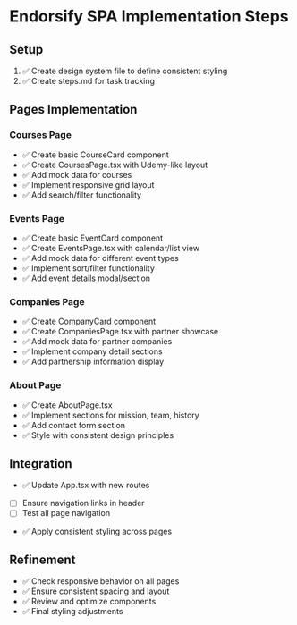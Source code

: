 # Endorsify SPA Implementation Steps

## Setup

1. ✅ Create design system file to define consistent styling
2. ✅ Create steps.md for task tracking

## Pages Implementation

### Courses Page
- ✅ Create basic CourseCard component
- ✅ Create CoursesPage.tsx with Udemy-like layout
- ✅ Add mock data for courses
- ✅ Implement responsive grid layout
- ✅ Add search/filter functionality

### Events Page
- ✅ Create basic EventCard component
- ✅ Create EventsPage.tsx with calendar/list view
- ✅ Add mock data for different event types
- ✅ Implement sort/filter functionality
- ✅ Add event details modal/section

### Companies Page
- ✅ Create CompanyCard component
- ✅ Create CompaniesPage.tsx with partner showcase
- ✅ Add mock data for partner companies
- ✅ Implement company detail sections
- ✅ Add partnership information display

### About Page
- ✅ Create AboutPage.tsx
- ✅ Implement sections for mission, team, history
- ✅ Add contact form section
- ✅ Style with consistent design principles

## Integration

- ✅ Update App.tsx with new routes
- [ ] Ensure navigation links in header
- [ ] Test all page navigation
- ✅ Apply consistent styling across pages

## Refinement

- ✅ Check responsive behavior on all pages
- ✅ Ensure consistent spacing and layout
- ✅ Review and optimize components
- ✅ Final styling adjustments 